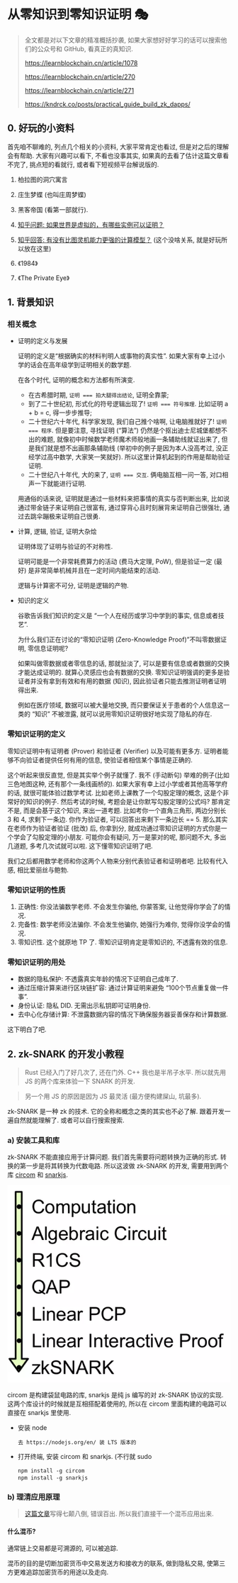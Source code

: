 # 从零知识到零知识证明 🎭

> 全文都是对以下文章的精准概括抄袭, 如果大家想好好学习的话可以搜索他们的公众号和 GitHub, 看真正的真知识.
>
> https://learnblockchain.cn/article/1078
>
> https://learnblockchain.cn/article/270
>
> https://learnblockchain.cn/article/271
>
> https://kndrck.co/posts/practical_guide_build_zk_dapps/

## 0. 好玩的小资料

首先咱不聊难的, 列点几个相关的小资料, 大家平常肯定也看过, 但是对之后的理解会有帮助. 大家有兴趣可以看下, 不看也没事其实, 如果真的去看了估计这篇文章看不完了, 挑点短的看就行, 或者看下短视频平台解说版的.

1. 柏拉图的洞穴寓言

2. 庄生梦蝶 (也叫庄周梦蝶)

3. 黑客帝国 (看第一部就行).

4. [知乎问题: 如果世界是虚拟的，有哪些实例可以证明？](https://www.zhihu.com/question/34642204)

5. [知乎回答: 有没有比图灵机能力更强的计算模型？](https://www.zhihu.com/question/21579465/answer/1515850944) (这个没啥关系, 就是好玩所以放在这里)

6. 《1984》

7. 《The Private Eye》

## 1. 背景知识

### 相关概念

- 证明的定义与发展

    证明的定义是“根据确实的材料判明人或事物的真实性”. 如果大家有幸上过小学的话会在高年级学到证明相关的数学题.

    在各个时代, 证明的概念和方法都有所演变.

    - 在古希腊时期, `证明 === 拍大腿得出结论`, 证明全靠蒙;
    - 到了二十世纪初, 形式化的符号逻辑出现了! `证明 === 符号推理`. 比如证明 a + b = c, 得一步步推导;
    - 二十世纪六十年代, 科学家发现, 我们自己推个啥啊, 让电脑推就好了! `证明 === 程序`. 但是要注意, 寻找证明 (“算法”) 仍然是个抠出迪士尼城堡都想不出的难题, 就像初中时候数学老师魔术师般地画一条辅助线就证出来了, 但是我们就是想不出画那条辅助线 (举初中的例子是因为本人没高考过, 没正经学过高中数学, 大家笑一笑就好). 所以这里计算机起到的作用是帮助验证证明.
    - 二十世纪八十年代, 大的来了, `证明 === 交互`. 俩电脑互相一问一答, 对口相声一下就能进行证明.

    用通俗的话来说, 证明就是通过一些材料来把事情的真实与否判断出来, 比如说通过带金链子来证明自己很富有, 通过穿背心且时刻展背来证明自己很强壮, 通过去跳伞蹦极来证明自己很勇.

- 计算, 逻辑, 验证, 证明大杂烩

    证明体现了证明与验证的不对称性.

    证明可能是一个非常耗费算力的活动 (费马大定理, PoW), 但是验证一定 (最好) 是非常简单机械并且在一定时间内能结束的活动.

    逻辑与计算密不可分, 证明是逻辑的产物.

- 知识的定义

    谷歌告诉我们知识的定义是 “一个人在经历或学习中学到的事实, 信息或者技艺”.

    为什么我们正在讨论的“零知识证明 (Zero-Knowledge Proof)”不叫零数据证明, 零信息证明呢?

    如果叫做零数据或者零信息的话, 那就扯淡了, 可以是要有信息或者数据的交换才能达成证明的. 就算心灵感应也会有数据的交换. 零知识证明强调的更多是验证者并没有拿到有效和有用的数据 (知识), 因此验证者只能去推测证明者证明得出来.

    例如在医疗领域, 数据可以被大量地交换, 而只要保证关于患者的个人信息这一类的 “知识” 不被泄露, 就可以说用零知识证明很好地实现了隐私的存在.

### 零知识证明的定义

零知识证明中有证明者 (Prover) 和验证者 (Verifier) 以及可能有更多方. 证明者能够不向验证者提供任何有用的信息, 使验证者相信某个事情是正确的.

这个听起来很反直觉, 但是其实举个例子就懂了. 我不 (手动断句) 举难的例子(比如三色地图这种, 还有那个一条线画桥的). 如果大家有幸上过小学或者其他高等学府的话, 就很可能体验过数学考试. 比如老师上课教了一个勾股定理的概念, 这是个非常好的知识的例子. 然后考试的时候, 考题会是让你默写勾股定理的公式吗? 那肯定不是, 而是会基于这个知识, 来出一道考题. 比如考你一个直角三角形, 两边分别长 3 和 4, 求剩下一条边. 你作为验证者, 可以回答出来剩下一条边长 == 5. 那么其实在老师作为验证者验证 (批改) 后, 你拿到分, 就成功通过零知识证明的方式你是一个学会了勾股定理的小朋友. 可能你会有疑问, 万一是蒙对的呢, 那问题不大, 多出几道题, 多考几次试就可以啦. 这下懂零知识证明了吧.

我们之后都用数学老师和你这两个人物来分别代表验证者和证明者吧. 比较有代入感, 相比爱丽丝与鲍勃.

### 零知识证明的性质

1. 正确性: 你没法骗数学老师. 不会发生你骗他, 你蒙答案, 让他觉得你学会了的情况.
2. 完备性: 数学老师没法骗你. 不会发生他骗你, 她强行为难你, 觉得你没学会的情况.
3. 零知识性. 这个就原地 TP 了. 零知识证明肯定是零知识的, 不透露有效的信息.

### 零知识证明的用处

  - 数据的隐私保护: 不透露真实年龄的情况下证明自己成年了.
  - 通过压缩计算来进行区块链扩容: 通过计算证明来避免 “100个节点重复做一件事”.
  - 身份认证: 隐私 DID. 无需出示私钥即可证明身份.
  - 去中心化存储计算: 不泄露数据内容的情况下确保服务器妥善保存和计算数据.

这下明白了吧.

## 2. zk-SNARK 的开发小教程

> Rust 已经入门了好几次了, 还在门外. C++ 我也是半吊子水平. 所以就先用 JS 的两个库来体验一下 SNARK 的开发.

> 另一个用 JS 的原因是因为 JS 最灵活 (最方便构建屎山, 坑最多).

zk-SNARK 是一种 zk 的技术. 它的全称和概念之类的其实也不必了解. 跟着开发一遍自然就能理解了. 或者可以自行搜索搜索.

### a) 安装工具和库

zk-SNARK 不能直接应用于计算问题. 我们首先需要将问题转换为正确的形式. 转换的第一步是将其转换为代数电路. 所以这波做 zk-SNARK 的开发, 需要用到两个库 [circom](https://github.com/iden3/circom) 和 [snarkjs](https://github.com/iden3/snarkjs).

![](/img/zero-knowledge/pipeline.png)

circom 是构建袋鼠电路的库, snarkjs 是纯 js 编写的对 zk-SNARK 协议的实现. 这两个库设计的时候就是互相搭配着使用的, 所以在 circom 里面构建的电路可以直接在 snarkjs 里使用.

- 安装 node

    ```
    去 https://nodejs.org/en/ 装 LTS 版本的
    ```

- 打开终端, 安装 circom 和 snarkjs. (不行就 sudo

    ```
    npm install -g circom
    npm install -g snarkjs
    ```

### b) 理清应用原理

> [这篇文章](https://learnblockchain.cn/article/1078)写得七颠八倒, 错误百出. 所以我们直接干一个混币应用出来.

#### 什么混币?

通常链上交易都是可溯源的, 可以被追踪. 

混币的目的是切断加密货币中交易发送方和接收方的联系, 做到隐私交易, 使第三方更难追踪加密货币的用途以及走向.
